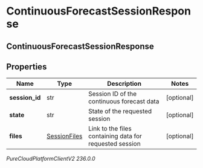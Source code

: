 # ContinuousForecastSessionResponse

## ContinuousForecastSessionResponse

## Properties

|Name | Type | Description | Notes|
|------------ | ------------- | ------------- | -------------|
| **session_id** | str | Session ID of the continuous forecast data | [optional] |
| **state** | str | State of the requested session | [optional] |
| **files** | [SessionFiles](SessionFiles) | Link to the files containing data for requested session | [optional] |



_PureCloudPlatformClientV2 236.0.0_
